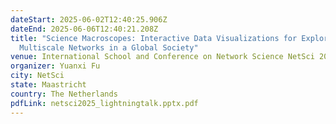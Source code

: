 ```yaml
---
dateStart: 2025-06-02T12:40:25.906Z
dateEnd: 2025-06-06T12:40:21.208Z
title: "Science Macroscopes: Interactive Data Visualizations for Exploring
  Multiscale Networks in a Global Society"
venue: International School and Conference on Network Science NetSci 2025
organizer: Yuanxi Fu
city: NetSci
state: Maastricht
country: The Netherlands
pdfLink: netsci2025_lightningtalk.pptx.pdf
---
```

